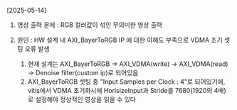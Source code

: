 [2025-05-14]
1. 영상 출력 문제 : RGB 컬러값이 섞인 무의미한 영상 출력

2. 원인 : HW 설계 내 AXI_BayerToRGB IP 에 대한 이해도 부족으로 VDMA 초기 셋팅 오류 발생
    1) 현재 설계는 AXI_BayerToRGB -> AXI_VDMA(write) -> AXI_VDMA(read) -> Denoise filter(custom ip)로 되어있음
    2) AXI_BayerToRGB 셋팅 중 "Input Samples per Clock : 4"로 되어있기에, vitis에서 VDMA 초기화시에 HorisizeInput과 Stride를 7680(1920의 4배)로 설정해야 정상적인 영상을 읽을 수 있다